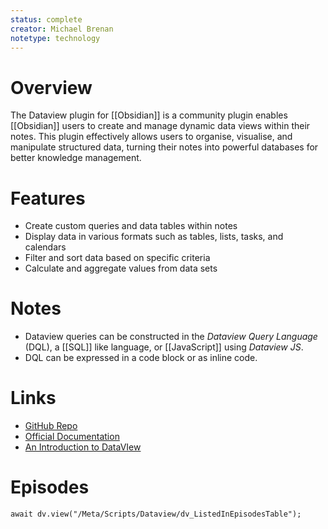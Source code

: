 ```yaml
---
status: complete
creator: Michael Brenan
notetype: technology
---
```

# Overview
The Dataview plugin for [[Obsidian]] is a community plugin enables [[Obsidian]] users to create and manage dynamic data views within their notes. This plugin effectively allows users to organise, visualise, and manipulate structured data, turning their notes into powerful databases for better knowledge management.

# Features
- Create custom queries and data tables within notes
- Display data in various formats such as tables, lists, tasks, and calendars
- Filter and sort data based on specific criteria
- Calculate and aggregate values from data sets

# Notes
- Dataview queries can be constructed in the *Dataview Query Language* (DQL), a [[SQL]] like language, or [[JavaScript]] using *Dataview JS*.
- DQL can be expressed in a code block or as inline code.

# Links
- [GitHub Repo](https://github.com/blacksmithgu/obsidian-dataview)
- [Official Documentation](https://blacksmithgu.github.io/obsidian-dataview/)
- [An Introduction to DataVIew](https://publish.obsidian.md/hub/04+-+Guides%2C+Workflows%2C+%26+Courses/Community+Talks/YT+-+An+Introduction+to+Dataview)

# Episodes
```dataviewjs
await dv.view("/Meta/Scripts/Dataview/dv_ListedInEpisodesTable");
```
